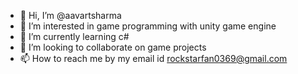 - 👋 Hi, I’m @aavartsharma
- 👀 I’m interested in game programming with unity game engine
- 🌱 I’m currently learning c#
- 💞️ I’m looking to collaborate on game projects
- 📫 How to reach me by my email id
       rockstarfan0369@gmail.com



